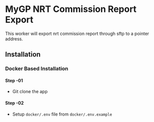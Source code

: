 # MyGP NRT Commission Report Export

This worker will export nrt commission report through sftp to a pointer 
address.

## Installation

### Docker Based Installation

#### Step -01

- Git clone the app

#### Step -02

- Setup `docker/.env` file from `docker/.env.example`
